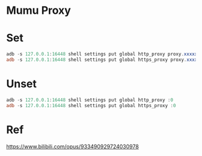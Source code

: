 Mumu Proxy
===

# Set

```powershell
adb -s 127.0.0.1:16448 shell settings put global http_proxy proxy.xxxxxx.xyz:7890
adb -s 127.0.0.1:16448 shell settings put global https_proxy proxy.xxxxxx.xyz:7890
```

# Unset

```powershell
adb -s 127.0.0.1:16448 shell settings put global http_proxy :0
adb -s 127.0.0.1:16448 shell settings put global https_proxy :0
```

# Ref

https://www.bilibili.com/opus/933490929724030978
